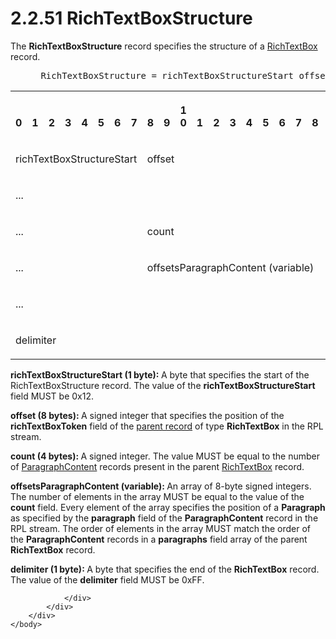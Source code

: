 <html dir="LTR" xmlns:mshelp="http://msdn.microsoft.com/mshelp" xmlns:ddue="http://ddue.schemas.microsoft.com/authoring/2003/5" xmlns:xlink="http://www.w3.org/1999/xlink" xmlns:tool="http://www.microsoft.com/tooltip">
    <head>
        <meta http-equiv="Content-Type" content="text/html; CHARSET=utf-8"></meta>
        <meta name="save" content="history"></meta>
        <title>2.2.51 RichTextBoxStructure</title>
        <xml>
            <mshelp:toctitle title="2.2.51 RichTextBoxStructure"></mshelp:toctitle>
            <mshelp:rltitle title="[MS-RPL]: RichTextBoxStructure"></mshelp:rltitle>
            <mshelp:keyword index="A" term="800c12ad-faf4-4cd5-af80-940af5c9ed1d"></mshelp:keyword>
            <mshelp:attr name="DCSext.ContentType" value="open specification"></mshelp:attr>
            <mshelp:attr name="AssetID" value="800c12ad-faf4-4cd5-af80-940af5c9ed1d"></mshelp:attr>
            <mshelp:attr name="TopicType" value="kbRef"></mshelp:attr>
            <mshelp:attr name="DCSext.Title" value="[MS-RPL]: RichTextBoxStructure" />
        </xml>
    </head>
    <body>
        <div id="header">
            <h1 class="heading">2.2.51 RichTextBoxStructure</h1>
        </div>
        <div id="mainSection">
            <div id="mainBody">
                <div id="allHistory" class="saveHistory"></div>
                <div id="sectionSection0" class="section" name="collapseableSection">
                    

<p>The <b>RichTextBoxStructure</b> record specifies the
structure of a <a href="e1999254-e8d4-4998-8ef5-00e0991ab9c7.md">RichTextBox</a>
record.           </p>

<dl>
<dd>
<div><pre> RichTextBoxStructure = richTextBoxStructureStart offset count offsetsParagraphContent delimiter
</pre></div>
</dd></dl>

<table>
 <tr>
  <th><p><br>0</p></th>
  <th><p><br>1</p></th>
  <th><p><br>2</p></th>
  <th><p><br>3</p></th>
  <th><p><br>4</p></th>
  <th><p><br>5</p></th>
  <th><p><br>6</p></th>
  <th><p><br>7</p></th>
  <th><p><br>8</p></th>
  <th><p><br>9</p></th>
  <th><p>1<br>0</p></th>
  <th><p><br>1</p></th>
  <th><p><br>2</p></th>
  <th><p><br>3</p></th>
  <th><p><br>4</p></th>
  <th><p><br>5</p></th>
  <th><p><br>6</p></th>
  <th><p><br>7</p></th>
  <th><p><br>8</p></th>
  <th><p><br>9</p></th>
  <th><p>2<br>0</p></th>
  <th><p><br>1</p></th>
  <th><p><br>2</p></th>
  <th><p><br>3</p></th>
  <th><p><br>4</p></th>
  <th><p><br>5</p></th>
  <th><p><br>6</p></th>
  <th><p><br>7</p></th>
  <th><p><br>8</p></th>
  <th><p><br>9</p></th>
  <th><p>3<br>0</p></th>
  <th><p><br>1</p></th>
 </tr>
 <tr>
  <td colspan="8">
  <p>richTextBoxStructureStart</p>
  </td>
  <td colspan="24">
  <p>offset</p>
  </td>
 </tr>
 <tr>
  <td colspan="32">
  <p>...</p>
  </td>
 </tr>
 <tr>
  <td colspan="8">
  <p>...</p>
  </td>
  <td colspan="24">
  <p>count</p>
  </td>
 </tr>
 <tr>
  <td colspan="8">
  <p>...</p>
  </td>
  <td colspan="24">
  <p>offsetsParagraphContent
  (variable)</p>
  </td>
 </tr>
 <tr>
  <td colspan="32">
  <p>...</p>
  </td>
 </tr>
 <tr>
  <td colspan="8">
  <p>delimiter</p>
  </td>
  
 </tr>
</table>

<p><b>richTextBoxStructureStart (1 byte): </b>A byte
that specifies the start of the RichTextBoxStructure record. The value of the <b>richTextBoxStructureStart</b>
field MUST be 0x12.</p>

<p><b>offset (8 bytes): </b>A signed integer that
specifies the position of the <b>richTextBoxToken</b> field of the <a href="75ae48f7-746b-4b41-919c-6699fa28b3ef.md#gt_8502cabb-8fac-401a-93da-3ca2ad4ddf75">parent record</a> of type <b>RichTextBox</b>
in the RPL stream.</p>

<p><b>count (4 bytes): </b>A signed integer. The value
MUST be equal to the number of <a href="52643085-70bd-4d89-b49c-2f2b79081f42.md">ParagraphContent</a> records
present in the parent <a href="4d1e3f6b-bebe-4e8b-bf3c-04151d221793.md">RichTextBox</a>
record.</p>

<p><b>offsetsParagraphContent (variable): </b>An array
of 8-byte signed integers. The number of elements in the array MUST be equal to
the value of the <b>count</b> field. Every element of the array specifies the
position of a <b>Paragraph</b> as specified by the <b>paragraph</b> field of
the <b>ParagraphContent</b> record in the RPL stream. The order of elements in
the array MUST match the order of the <b>ParagraphContent</b> records in a <b>paragraphs</b>
field array of the parent <b>RichTextBox</b> record.</p>

<p><b>delimiter (1 byte): </b>A byte that specifies the
end of the <b>RichTextBox</b> record. The value of the <b>delimiter</b> field
MUST be 0xFF.</p>


                </div>
            </div>
        </div>
    </body>
</html>